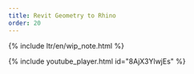 ```yaml
---
title: Revit Geometry to Rhino
order: 20
---
```


{% include ltr/en/wip_note.html %}

{% include youtube_player.html id="8AjX3YlwjEs" %}


